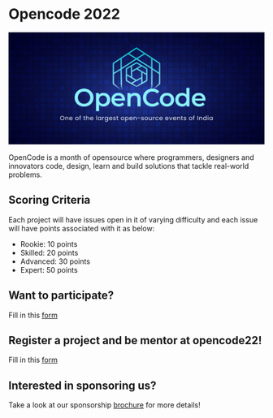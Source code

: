 # Opencode 2022

![OpenCode'22](https://github.com/opencodeiiita/opencodeiiita.github.io/blob/master/dist/images/New_Banner.png)  

OpenCode is a month of opensource where programmers,
designers and innovators code, design, learn and build
solutions that tackle real-world problems.

## Scoring Criteria
Each project will have issues open in it of varying difficulty and each issue will have points associated with it as below:
* Rookie: 10 points
* Skilled: 20 points
* Advanced: 30 points
* Expert: 50 points

## Want to participate?
Fill in this [form](https://docs.google.com/forms/d/e/1FAIpQLSds_L16lgbiFA39tCs6QiPgQhhqU8rimZ5WY7MeOFdNS7my9w/viewform)

## Register a project and be mentor at opencode22!
Fill in this [form](https://docs.google.com/forms/d/e/1FAIpQLSckqTvJMiWRuxONuRb_rF8AmGR0107nrxc5nVwrz3Bh51mdEA/viewform)

## Interested in sponsoring us?
Take a look at our sponsorship [brochure](https://opencodeiiita.github.io/src/OpenCode.pdf) for more details!
